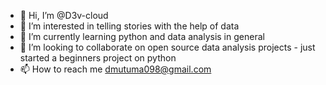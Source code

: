 - 👋 Hi, I’m @D3v-cloud
- 👀 I’m interested in telling stories with the help of data
- 🌱 I’m currently learning python and data analysis in general
- 💞️ I’m looking to collaborate on open source data analysis projects - just started a beginners project on python
- 📫 How to reach me dmutuma098@gmail.com


